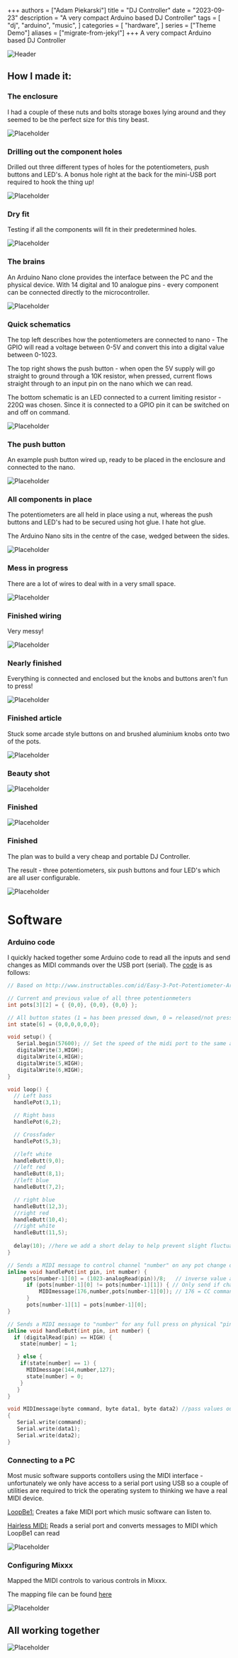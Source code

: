 +++
authors = ["Adam Piekarski"]
title = "DJ Controller"
date = "2023-09-23"
description = "A very compact Arduino based DJ Controller"
tags = [
    "dj",
    "arduino",
    "music",
]
categories = [
    "hardware",
]
series = ["Theme Demo"]
aliases = ["migrate-from-jekyl"]
+++
A very compact Arduino based DJ Controller

![Header](images/header.jpg)

## How I made it:

### The enclosure
I had a couple of these nuts and bolts storage boxes lying around and they seemed to be the perfect size for this tiny beast.

![Placeholder](images/1.jpg)
### Drilling out the component holes
Drilled out three different types of holes for the potentiometers, push buttons and LED's. A bonus hole right at the back for the mini-USB port required to hook the thing up!

![Placeholder](images/3.jpg)
### Dry fit
Testing if all the components will fit in their predetermined holes.

![Placeholder](images/4.jpg)
### The brains
An Arduino Nano clone provides the interface between the PC and the physical device. With 14 digital and 10 analogue pins - every component can be connected directly to the microcontroller.

![Placeholder](images/6-1.jpg)
### Quick schematics
The top left describes how the potentiometers are connected to nano - The GPIO will read a voltage between 0-5V and convert this into a digital value between 0-1023.

The top right shows the push button - when open the 5V supply will go straight to ground through a 10K resistor, when pressed, current flows straight through to an input pin on the nano which we can read.

The bottom schematic is an LED connected to a current limiting resistor - 220Ω was chosen. Since it is connected to a GPIO pin it can be switched on and off on command.

![Placeholder](images/4-1.jpg)

### The push button
An example push button wired up, ready to be placed in the enclosure and connected to the nano.

![Placeholder](images/5.jpg)
### All components in place
The potentiometers are all held in place using a nut, whereas the push buttons and LED's had to be secured using hot glue. I hate hot glue.

The Arduino Nano sits in the centre of the case, wedged between the sides.

![Placeholder](images/6-2.jpg)
### Mess in progress
There are a lot of wires to deal with in a very small space.

![Placeholder](images/7.jpg)
### Finished wiring
Very messy!

![Placeholder](images/8.jpg)
### Nearly finished
Everything is connected and enclosed but the knobs and buttons aren't fun to press!

![Placeholder](images/9.jpg)
### Finished article
Stuck some arcade style buttons on and brushed aluminium knobs onto two of the pots.

![Placeholder](images/11.jpg)
### Beauty shot
![Placeholder](images/12.jpg)
### Finished
![Placeholder](images/13.jpg)
### Finished
The plan was to build a very cheap and portable DJ Controller.

The result - three potentiometers, six push buttons and four LED's which are all user configurable.

![Placeholder](images/0.jpg)

# Software

### Arduino code
I quickly hacked together some Arduino code to read all the inputs and send changes as MIDI commands over the USB port (serial). The [code](dj.ino) is as follows:

```C
// Based on http://www.instructables.com/id/Easy-3-Pot-Potentiometer-Arduino-Uno-Effects-Midi-/step4/The-Code/

// Current and previous value of all three potentionmeters
int pots[3][2] = { {0,0}, {0,0}, {0,0} };

// All button states (1 = has been pressed down, 0 = released/not pressed)
int state[6] = {0,0,0,0,0,0};

void setup() {
   Serial.begin(57600); // Set the speed of the midi port to the same as we will be using in the Hairless Midi software 
   digitalWrite(3,HIGH);
   digitalWrite(4,HIGH);
   digitalWrite(5,HIGH);
   digitalWrite(6,HIGH);
}

void loop() {
  // Left bass
  handlePot(3,1);

  // Right bass
  handlePot(6,2);

  // Crossfader
  handlePot(5,3);

  //left white
  handleButt(9,0);
  //left red
  handleButt(8,1);
  //left blue
  handleButt(7,2);

  // right blue
  handleButt(12,3);
  //right red
  handleButt(10,4);
  //right white
  handleButt(11,5);
    
  delay(10); //here we add a short delay to help prevent slight fluctuations, knocks on the pots etc. Adding this helped to prevent my pots from jumpin up or down a value when slightly touched or knocked.
}

// Sends a MIDI message to control channel "number" on any pot change on physical "pin"
inline void handlePot(int pin, int number) {
     pots[number-1][0] = (1023-analogRead(pin))/8;   // inverse value and decrese
      if (pots[number-1][0] != pots[number-1][1]) { // Only send if change
          MIDImessage(176,number,pots[number-1][0]); // 176 = CC command (channel 1 control change), 1 = Which Control, val = value read from Potentionmeter 1
      }         
      pots[number-1][1] = pots[number-1][0];
}

// Sends a MIDI message to "number" for any full press on physical "pin"
inline void handleButt(int pin, int number) {
  if (digitalRead(pin) == HIGH) {
    state[number] = 1;

   } else {
    if(state[number] == 1) {
      MIDImessage(144,number,127);
      state[number] = 0;
    }
   }
}

void MIDImessage(byte command, byte data1, byte data2) //pass values out through standard Midi Command
{
   Serial.write(command);
   Serial.write(data1);
   Serial.write(data2);
}
```

### Connecting to a PC
Most music software supports contollers using the MIDI interface - unfortunately we only have access to a serial port using USB so a couple of utilities are required to trick the operating system to thinking we have a real MIDI device.

[LoopBe1:](http://nerds.de/en/loopbe1.html) Creates a fake MIDI port which music software can listen to.

[Hairless MIDI:](http://projectgus.github.io/hairless-midiserial/) Reads a serial port and converts messages to MIDI which LoopBe1 can read

![Placeholder](images/13-1.png)

### Configuring Mixxx
Mapped the MIDI controls to various controls in Mixxx.

The mapping file can be found [here](mixxx.xml)

![Placeholder](images/13-2.png)

## All working together
![Placeholder](images/14.jpg)
